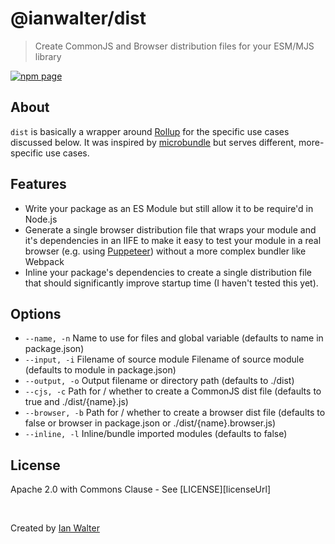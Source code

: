 # @ianwalter/dist
> Create CommonJS and Browser distribution files for your ESM/MJS library

[![npm page][npmImage]][npmUrl]

## About

`dist` is basically a wrapper around [Rollup][rollupUrl] for the specific use
cases discussed below. It was inspired by [microbundle][microbundleUrl] but
serves different, more-specific use cases.

## Features

* Write your package as an ES Module but still allow it to be require'd in
  Node.js
* Generate a single browser distribution file that wraps your module and it's
  dependencies in an IIFE to make it easy to test your module in a real browser
  (e.g. using [Puppeteer][puppeteerUrl]) without a more complex bundler like
  Webpack
* Inline your package's dependencies to create a single distribution file that
  should significantly improve startup time (I haven't tested this yet).

## Options

* `--name, -n`    Name to use for files and global variable (defaults to name in
                  package.json)
* `--input, -i`   Filename of source module Filename of source module (defaults
                  to module in package.json)
* `--output, -o`  Output filename or directory path (defaults to ./dist)
* `--cjs, -c`     Path for / whether to create a CommonJS dist file (defaults to
                  true and ./dist/{name}.js)
* `--browser, -b` Path for / whether to create a browser dist file (defaults to
                  false or browser in package.json or ./dist/{name}.browser.js)
* `--inline, -l`  Inline/bundle imported modules (defaults to false)

## License

Apache 2.0 with Commons Clause - See [LICENSE][licenseUrl]

&nbsp;

Created by [Ian Walter](https://iankwalter.com)

[npmImage]: https://img.shields.io/npm/v/@ianwalter/dist.svg
[npmUrl]: https://www.npmjs.com/package/@ianwalter/dist
[rollupUrl]: https://rollupjs.org/
[microbundleUrl]: https://github.com/developit/microbundle
[puppeteerUrl]: https://pptr.dev/

